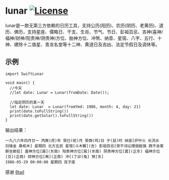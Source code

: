 # lunar [![License](https://img.shields.io/badge/license-MIT-4EB1BA.svg?style=flat-square)](https://github.com/bestheme/lunar-swift/blob/main/LICENSE)


lunar是一款无第三方依赖的日历工具，支持公历(阳历)、农历(阴历、老黄历)、道历、佛历，支持星座、儒略日、干支、生肖、节气、节日、彭祖百忌、吉神(喜神/福神/财神/阳贵神/阴贵神)方位、胎神方位、冲煞、纳音、星宿、八字、五行、十神、建除十二值星、青龙名堂等十二神、黄道日及吉凶、法定节假日及调休等。

<!-- [English](https://github.com/6tail/lunar-flutter/blob/master/README_EN.md) -->

## 示例

    import SwiftLunar
     
    void main() {
      //今天
      //let date: Lunar = Lunar(fromDate: Date());
               
      //指定阴历的某一天
      let date: Lunar  = Lunar(fromYmd: 1986, month: 4, day: 21)
      print(date.toFullString())
      print(date.getSolar().toFullString())
    }

输出结果：

    一九八六年四月廿一 丙寅(虎)年 癸巳(蛇)月 癸酉(鸡)日 子(鼠)时 纳音[炉中火 长流水 剑锋金 桑柘木] 星期四 北方玄武 星宿[斗木獬](吉) 彭祖百忌[癸不词讼理弱敌强 酉不会客醉坐颠狂] 喜神方位[巽](东南) 阳贵神方位[巽](东南) 阴贵神方位[震](正东) 福神方位[兑](正西) 财神方位[离](正南) 冲[(丁卯)兔] 煞[东]
    1986-05-29 00:00:00 星期四 双子座


感谢 [6tail](https://github.com/6tail)

<!-- ## 文档 -->

<!-- 请移步至参考 [http://6tail.cn/calendar/api.html](http://6tail.cn/calendar/api.html "http://6tail.cn/calendar/api.html") -->
